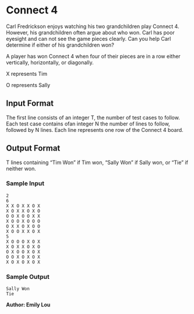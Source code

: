 # Connect 4
Carl Fredrickson enjoys watching his two grandchildren play Connect 4. However, his grandchildren often argue about who won. Carl has poor eyesight and can not see the game pieces clearly. Can you help Carl determine if either of his grandchildren won?

A player has won Connect 4 when four of their pieces are in a row either vertically, horizontally, or diagonally. 

X represents Tim

O represents Sally
## Input Format

The first line consists of an integer T, the number of test cases to follow. Each test case contains ofan integer N the number of lines to follow, followed by N lines. Each line represents one row of the Connect 4 board.

## Output Format

T lines containing “Tim Won” if Tim won, “Sally Won” if Sally won, or “Tie” if neither won.

### Sample Input
```
2
6
X X O X X O X
X O X X O X O
O O X O O X X
X O O X O O O
O X X O X O O
X O O X X O X
5
X O O O X O X
X O X X O X O
O X O O X O X
O O X O X O X
X O X O X O X
```
### Sample Output
```
Sally Won
Tie
```
**Author: Emily Lou**
